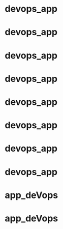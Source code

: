 # devops_app
# devops_app
# devops_app
# devops_app
# devops_app
# devops_app
# devops_app
# devops_app
# app_deVops
# app_deVops
